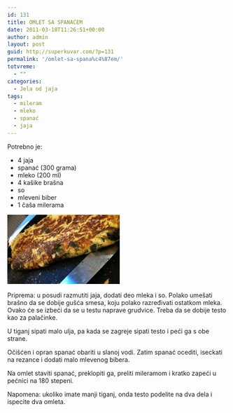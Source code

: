 ```yaml
---
id: 131
title: OMLET SA SPANAĆEM
date: 2011-03-18T11:26:51+00:00
author: admin
layout: post
guid: http://superkuvar.com/?p=131
permalink: '/omlet-sa-spana%c4%87em/'
totvreme:
  - ""
categories:
  - Jela od jaja
tags:
  - mileram
  - mleko
  - spanać
  - jaja
---
```

Potrebno je:

  * 4 jaja
  * spanać (300 grama)
  * mleko (200 ml)
  * 4 kašike brašna
  * so
  * mleveni biber
  * 1 čaša milerama

<img class="alignnone size-full wp-image-838" title="omletspanac" src="/wp-content/uploads/2011/03/omletspanac-e1306839943309.jpg" alt="" width="257" height="158" /> 

Priprema: u posudi razmutiti jaja, dodati deo mleka i so. Polako umešati brašno da se dobije gušća smesa, koju polako razređivati ostatkom mleka. Ovako će se izbeći da se u testu naprave grudvice. Treba da se dobije testo kao za palačinke.

U tiganj sipati malo ulja, pa kada se zagreje sipati testo i peći ga s obe strane.

Očišćen i opran spanać obariti u slanoj vodi. Zatim spanać ocediti, iseckati na rezance i dodati malo mlevenog bibera.

Na omlet staviti spanać, preklopiti ga, preliti mileramom i kratko zapeći u pećnici na 180 stepeni.

Napomena: ukoliko imate manji tiganj, onda testo podelite na dva dela i ispecite dva omleta.
